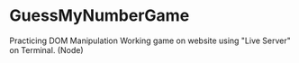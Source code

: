 # GuessMyNumberGame
Practicing DOM Manipulation 
Working game on website using "Live Server" on Terminal. (Node) 
